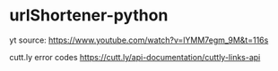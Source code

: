 # urlShortener-python
 
yt source: https://www.youtube.com/watch?v=lYMM7egm_9M&t=116s

cutt.ly error codes https://cutt.ly/api-documentation/cuttly-links-api 
